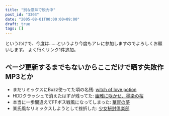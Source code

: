 ```yaml
---
title: "別な意味で脱力中"
post_id: "3303"
date: "2005-08-01T00:00:00+09:00"
draft: true
tags: []
---
```



というわけで、今度は……というより今度もアレに参加しますのでよろしくお願いします。 よく行くリンク1件追加。
## ページ更新するまでもないからここだけで晒す失敗作MP3とか


  * まだリミックスにBuzz使ってた頃の名残: [witch of love potion](https://danmaq.com/filez/music/outtake/lp.mp3)
  * HDDクラッシュで消えたはずが残ってた: [幽雅に咲かせ、墨染の桜](https://danmaq.com/filez/music/outtake/pcb.mp3)
  * 本当に一歩間違えてFFボス戦風になってしまった: [華胥の夢](https://danmaq.com/filez/music/outtake/k2.mp3)
  * 某氏風なリミックスしようとして挫折した: [少女秘封倶楽部](https://danmaq.com/filez/music/outtake/c.mp3)
